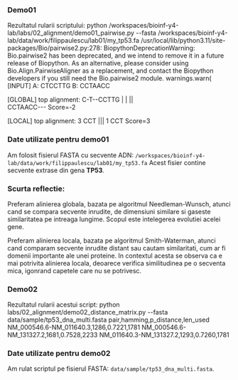 ### Demo01

Rezultatul rularii scriptului:
 python /workspaces/bioinf-y4-lab/labs/02_alignment/demo01_pairwise.py --fasta /workspaces/bioinf-y4-lab/data/work/filippaulescu/lab01/my_tp53.fa
/usr/local/lib/python3.11/site-packages/Bio/pairwise2.py:278: BiopythonDeprecationWarning: Bio.pairwise2 has been deprecated, and we intend to remove it in a future release of Biopython. As an alternative, please consider using Bio.Align.PairwiseAligner as a replacement, and contact the Biopython developers if you still need the Bio.pairwise2 module.
  warnings.warn(
[INPUT]
A: CTCCTTG
B: CCTAACC

[GLOBAL] top alignment:
C-T--CCTTG
| |  ||   
CCTAACC---
  Score=-2

[LOCAL] top alignment:
3 CCT
  |||
1 CCT
  Score=3

### Date utilizate pentru demo01
Am folosit fisierul FASTA cu secvente ADN:
`/workspaces/bioinf-y4-lab/data/work/filippaulescu/lab01/my_tp53.fa`
Acest fisier contine secvente extrase din gena **TP53**.

### Scurta reflectie: 
Preferam alinierea globala, bazata pe algoritmul Needleman-Wunsch, atunci cand se compara secvente inrudite, de dimensiuni similare si gaseste similaritatea pe intreaga lungime. Scopul este intelegerea evolutiei acelei gene.

Preferam alinierea locala, bazata pe algoritmul Smith-Waterman,  atunci cand comparam secvente inrudite distant sau cautam similaritati, cum ar fi domenii importante ale unei proteine. In contextul acesta se observa ca e mai potrivita alinierea locala, deoarece verifica similitudinea pe o secventa mica, igonrand capetele care nu se potrivesc. 


### Demo02
Rezultatul rularii acestui script:
python labs/02_alignment/demo02_distance_matrix.py --fasta data/sample/tp53_dna_multi.fasta
pair,hamming,p_distance,len_used
NM_000546.6-NM_011640.3,1286,0.7221,1781
NM_000546.6-NM_131327.2,1681,0.7528,2233
NM_011640.3-NM_131327.2,1293,0.7260,1781

### Date utilizate pentru demo02
Am rulat scriptul pe fisierul FASTA: `data/sample/tp53_dna_multi.fasta`.
